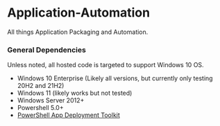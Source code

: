 # Application-Automation
All things Application Packaging and Automation.

### General Dependencies
Unless noted, all hosted code is targeted to support Windows 10 OS.

* Windows 10 Enterprise (Likely all versions, but currently only testing 20H2 and 21H2)
* Windows 11 (likely works but not tested)
* Windows Server 2012+
* Powershell 5.0+  
* [PowerShell App Deployment Toolkit](https://github.com/PSAppDeployToolkit/PSAppDeployToolkit)

